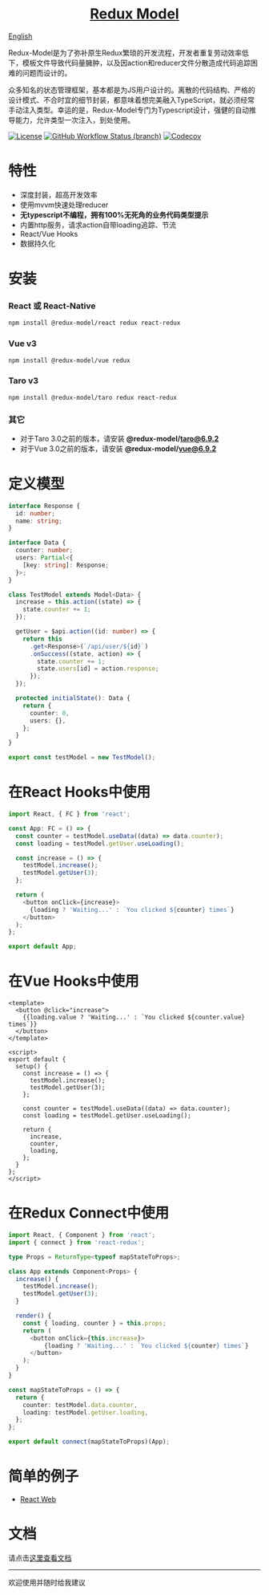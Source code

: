 <h1 align="center">
  <a href="https://redux-model.github.io/redux-model">
    Redux Model
  </a>
</h1>

[English](./README-EN.md)

Redux-Model是为了弥补原生Redux繁琐的开发流程，开发者重复劳动效率低下，模板文件导致代码量臃肿，以及因action和reducer文件分散造成代码追踪困难的问题而设计的。

众多知名的状态管理框架，基本都是为JS用户设计的。离散的代码结构、严格的设计模式、不合时宜的细节封装，都意味着想完美融入TypeScript，就必须经常手动注入类型。幸运的是，Redux-Model专门为Typescript设计，强健的自动推导能力，允许类型一次注入，到处使用。

[![License](https://img.shields.io/github/license/redux-model/redux-model)](https://github.com/redux-model/redux-model/blob/master/LICENSE)
[![GitHub Workflow Status (branch)](https://img.shields.io/github/workflow/status/redux-model/redux-model/CI/master)](https://github.com/redux-model/redux-model/actions)
[![Codecov](https://img.shields.io/codecov/c/github/redux-model/redux-model)](https://codecov.io/gh/redux-model/redux-model)


# 特性

* 深度封装，超高开发效率
* 使用mvvm快速处理reducer
* **无typescript不编程，拥有100%无死角的业务代码类型提示**
* 内置http服务，请求action自带loading追踪、节流
* React/Vue Hooks
* 数据持久化


# 安装

### React 或 React-Native
```bash
npm install @redux-model/react redux react-redux
```

### Vue v3
```bash
npm install @redux-model/vue redux
```

### Taro v3
```bash
npm install @redux-model/taro redux react-redux
```

### 其它
* 对于Taro 3.0之前的版本，请安装 **@redux-model/taro@6.9.2**
* 对于Vue 3.0之前的版本，请安装 **@redux-model/vue@6.9.2**

# 定义模型
```typescript
interface Response {
  id: number;
  name: string;
}

interface Data {
  counter: number;
  users: Partial<{
    [key: string]: Response;
  }>;
}

class TestModel extends Model<Data> {
  increase = this.action((state) => {
    state.counter += 1;
  });

  getUser = $api.action((id: number) => {
    return this
      .get<Response>(`/api/user/${id}`)
      .onSuccess((state, action) => {
        state.counter += 1;
        state.users[id] = action.response;
      });
  });

  protected initialState(): Data {
    return {
      counter: 0,
      users: {},
    };
  }
}

export const testModel = new TestModel();
```

# 在React Hooks中使用
```typescript jsx
import React, { FC } from 'react';

const App: FC = () => {
  const counter = testModel.useData((data) => data.counter);
  const loading = testModel.getUser.useLoading();

  const increase = () => {
    testModel.increase();
    testModel.getUser(3);
  };

  return (
    <button onClick={increase}>
      {loading ? 'Waiting...' : `You clicked ${counter} times`}
    </button>
  );
};

export default App;
```

# 在Vue Hooks中使用
```vue
<template>
  <button @click="increase">
    {{loading.value ? 'Waiting...' : `You clicked ${counter.value} times`}}
  </button>
</template>

<script>
export default {
  setup() {
    const increase = () => {
      testModel.increase();
      testModel.getUser(3);
    };

    const counter = testModel.useData((data) => data.counter);
    const loading = testModel.getUser.useLoading();

    return {
      increase,
      counter,
      loading,
    };
  }
};
</script>
```

# 在Redux Connect中使用
```typescript jsx
import React, { Component } from 'react';
import { connect } from 'react-redux';

type Props = ReturnType<typeof mapStateToProps>;

class App extends Component<Props> {
  increase() {
    testModel.increase();
    testModel.getUser(3);
  }

  render() {
    const { loading, counter } = this.props;
    return (
      <button onClick={this.increase}>
          {loading ? 'Waiting...' : `You clicked ${counter} times`}
      </button>
    );
  }
}

const mapStateToProps = () => {
  return {
    counter: testModel.data.counter,
    loading: testModel.getUser.loading,
  };
};

export default connect(mapStateToProps)(App);
```

# 简单的例子

* [React Web](https://github.com/redux-model/redux-model-web-demo)

# 文档

请点击[这里查看文档](https://redux-model.github.io/redux-model)

---------------------

欢迎使用并随时给我建议
